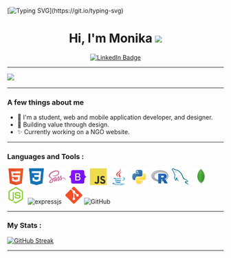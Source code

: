 [![Typing SVG](https://readme-typing-svg.herokuapp.com?color=%234FFAFF&lines=+Welcome+to+my+github+profile!!)](https://git.io/typing-svg)

<h1 align="center">Hi, I'm Monika <img src = "https://raw.githubusercontent.com/MartinHeinz/MartinHeinz/master/wave.gif" width = 20px /></h1>



<div id="badges" align = "center">
  <a href="www.linkedin.com/in/monika-devi-b62ba9229">
    <img src="https://img.shields.io/badge/LinkedIn-blue?style=for-the-badge&logo=linkedin&logoColor=white" alt="LinkedIn Badge"/>
  </a>
</div>

---

![](images/banner.png)

---

<h3>A few things about me</h3>

 - 🙌 I'm a student, web and mobile application developer, and designer.
 - 🚀 Building value through design.
 - ✨ Currently working on a NGO website.

---

<h3 align="left">Languages and Tools :</h3>
<div>
  <img src="https://github.com/devicons/devicon/blob/master/icons/html5/html5-original.svg" title="HTML5" alt="HTML" width="40" height="40"/>&nbsp;
  <img src="https://github.com/devicons/devicon/blob/master/icons/css3/css3-plain.svg"  title="CSS3" alt="CSS" width="40" height="40"/>&nbsp;
  <img src="https://github.com/devicons/devicon/blob/master/icons/sass/sass-original.svg" title="Sass" alt="Sass" width="40" height="40"/>&nbsp;
  <img src="https://github.com/devicons/devicon/blob/master/icons/bootstrap/bootstrap-original.svg" title="Bootstrap" alt="Bootstrap" width="40" height="40"/>&nbsp;
  <img src="https://github.com/devicons/devicon/blob/master/icons/javascript/javascript-original.svg" title="JavaScript" alt="JavaScript" width="40" height="40"/>&nbsp;
  <img src="https://github.com/devicons/devicon/blob/master/icons/java/java-original.svg" title="Java" alt="Java" width="40" height="40"/>&nbsp;
  <img src="https://github.com/devicons/devicon/blob/master/icons/python/python-original.svg" title="Python" alt="python" width="40" height="40"/>&nbsp;
  <img src="https://github.com/devicons/devicon/blob/master/icons/r/r-original.svg" title="R" alt="R" width="40" height="40"/>&nbsp;
  <img src="https://github.com/devicons/devicon/blob/master/icons/mysql/mysql-original.svg" title="MySQL"  alt="MySQL" width="40" height="40"/>&nbsp;
  <img src="https://github.com/devicons/devicon/blob/master/icons/mongodb/mongodb-original.svg" title="MongoDB"  alt="mongodb" width="40" height="40"/>&nbsp;
  <img src="https://github.com/devicons/devicon/blob/master/icons/nodejs/nodejs-plain.svg" title="NodeJS" alt="NodeJS" width="40" height="40"/>&nbsp;
  <img src="https://intuzwebsite.cdn.prismic.io/intuzwebsite/de85ddb7-c357-4c69-a08a-f5889a1bd98d_express.svg" title="ExpressJS" alt="expressjs" width="40" height="40"/>&nbsp;
  <img src="https://github.com/devicons/devicon/blob/master/icons/git/git-original.svg" title="Git" alt="Git" width="40" height="40"/>
  <img src="https://github.com/rahulbanerjee26/githubProfileReadmeGenerator/blob/main/icons/github.svg" title="GitHub" alt="GitHub" width="40" height="40"/>
</div>


---

###  My Stats :

[![GitHub Streak](http://github-readme-streak-stats.herokuapp.com?user=monika921&theme=tokyonight&hide_border=true&date_format=M%20j%5B%2C%20Y%5D)](https://git.io/streak-stats)

---
